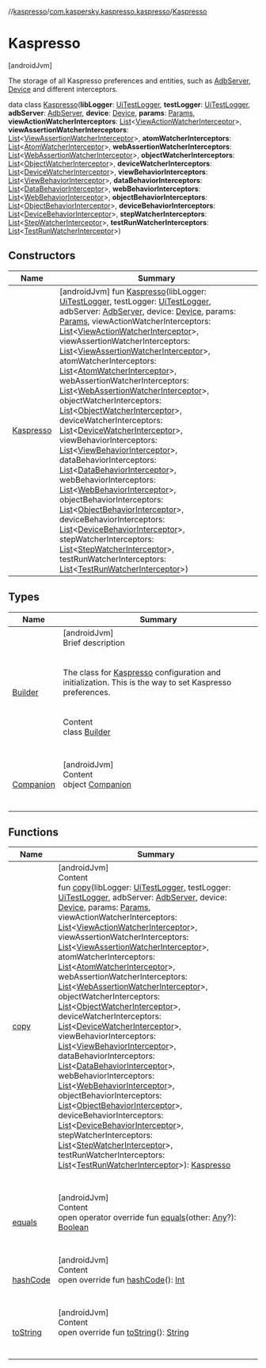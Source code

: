 //[kaspresso](../../index.md)/[com.kaspersky.kaspresso.kaspresso](../index.md)/[Kaspresso](index.md)



# Kaspresso  
 [androidJvm] 

The storage of all Kaspresso preferences and entities, such as [AdbServer](../../com.kaspersky.kaspresso.device.server/-adb-server/index.md), [Device](../../com.kaspersky.kaspresso.device/-device/index.md) and different interceptors.

data class [Kaspresso](index.md)(**libLogger**: [UiTestLogger](../../com.kaspersky.kaspresso.logger/-ui-test-logger/index.md), **testLogger**: [UiTestLogger](../../com.kaspersky.kaspresso.logger/-ui-test-logger/index.md), **adbServer**: [AdbServer](../../com.kaspersky.kaspresso.device.server/-adb-server/index.md), **device**: [Device](../../com.kaspersky.kaspresso.device/-device/index.md), **params**: [Params](../../com.kaspersky.kaspresso.params/-params/index.md), **viewActionWatcherInterceptors**: [List](https://kotlinlang.org/api/latest/jvm/stdlib/kotlin.collections/-list/index.html)<[ViewActionWatcherInterceptor](../../com.kaspersky.kaspresso.interceptors.watcher.view/-view-action-watcher-interceptor/index.md)>, **viewAssertionWatcherInterceptors**: [List](https://kotlinlang.org/api/latest/jvm/stdlib/kotlin.collections/-list/index.html)<[ViewAssertionWatcherInterceptor](../../com.kaspersky.kaspresso.interceptors.watcher.view/-view-assertion-watcher-interceptor/index.md)>, **atomWatcherInterceptors**: [List](https://kotlinlang.org/api/latest/jvm/stdlib/kotlin.collections/-list/index.html)<[AtomWatcherInterceptor](../../com.kaspersky.kaspresso.interceptors.watcher.view/-atom-watcher-interceptor/index.md)>, **webAssertionWatcherInterceptors**: [List](https://kotlinlang.org/api/latest/jvm/stdlib/kotlin.collections/-list/index.html)<[WebAssertionWatcherInterceptor](../../com.kaspersky.kaspresso.interceptors.watcher.view/-web-assertion-watcher-interceptor/index.md)>, **objectWatcherInterceptors**: [List](https://kotlinlang.org/api/latest/jvm/stdlib/kotlin.collections/-list/index.html)<[ObjectWatcherInterceptor](../../com.kaspersky.kaspresso.interceptors.watcher.kautomator/-object-watcher-interceptor/index.md)>, **deviceWatcherInterceptors**: [List](https://kotlinlang.org/api/latest/jvm/stdlib/kotlin.collections/-list/index.html)<[DeviceWatcherInterceptor](../../com.kaspersky.kaspresso.interceptors.watcher.kautomator/-device-watcher-interceptor/index.md)>, **viewBehaviorInterceptors**: [List](https://kotlinlang.org/api/latest/jvm/stdlib/kotlin.collections/-list/index.html)<[ViewBehaviorInterceptor](../../com.kaspersky.kaspresso.interceptors.behavior/-view-behavior-interceptor/index.md)>, **dataBehaviorInterceptors**: [List](https://kotlinlang.org/api/latest/jvm/stdlib/kotlin.collections/-list/index.html)<[DataBehaviorInterceptor](../../com.kaspersky.kaspresso.interceptors.behavior/-data-behavior-interceptor/index.md)>, **webBehaviorInterceptors**: [List](https://kotlinlang.org/api/latest/jvm/stdlib/kotlin.collections/-list/index.html)<[WebBehaviorInterceptor](../../com.kaspersky.kaspresso.interceptors.behavior/-web-behavior-interceptor/index.md)>, **objectBehaviorInterceptors**: [List](https://kotlinlang.org/api/latest/jvm/stdlib/kotlin.collections/-list/index.html)<[ObjectBehaviorInterceptor](../../com.kaspersky.kaspresso.interceptors.behaviorkautomator/-object-behavior-interceptor/index.md)>, **deviceBehaviorInterceptors**: [List](https://kotlinlang.org/api/latest/jvm/stdlib/kotlin.collections/-list/index.html)<[DeviceBehaviorInterceptor](../../com.kaspersky.kaspresso.interceptors.behaviorkautomator/-device-behavior-interceptor/index.md)>, **stepWatcherInterceptors**: [List](https://kotlinlang.org/api/latest/jvm/stdlib/kotlin.collections/-list/index.html)<[StepWatcherInterceptor](../../com.kaspersky.kaspresso.interceptors.watcher.testcase/-step-watcher-interceptor/index.md)>, **testRunWatcherInterceptors**: [List](https://kotlinlang.org/api/latest/jvm/stdlib/kotlin.collections/-list/index.html)<[TestRunWatcherInterceptor](../../com.kaspersky.kaspresso.interceptors.watcher.testcase/-test-run-watcher-interceptor/index.md)>)   


## Constructors  
  
|  Name|  Summary| 
|---|---|
| [Kaspresso](-kaspresso.md)|  [androidJvm] fun [Kaspresso](-kaspresso.md)(libLogger: [UiTestLogger](../../com.kaspersky.kaspresso.logger/-ui-test-logger/index.md), testLogger: [UiTestLogger](../../com.kaspersky.kaspresso.logger/-ui-test-logger/index.md), adbServer: [AdbServer](../../com.kaspersky.kaspresso.device.server/-adb-server/index.md), device: [Device](../../com.kaspersky.kaspresso.device/-device/index.md), params: [Params](../../com.kaspersky.kaspresso.params/-params/index.md), viewActionWatcherInterceptors: [List](https://kotlinlang.org/api/latest/jvm/stdlib/kotlin.collections/-list/index.html)<[ViewActionWatcherInterceptor](../../com.kaspersky.kaspresso.interceptors.watcher.view/-view-action-watcher-interceptor/index.md)>, viewAssertionWatcherInterceptors: [List](https://kotlinlang.org/api/latest/jvm/stdlib/kotlin.collections/-list/index.html)<[ViewAssertionWatcherInterceptor](../../com.kaspersky.kaspresso.interceptors.watcher.view/-view-assertion-watcher-interceptor/index.md)>, atomWatcherInterceptors: [List](https://kotlinlang.org/api/latest/jvm/stdlib/kotlin.collections/-list/index.html)<[AtomWatcherInterceptor](../../com.kaspersky.kaspresso.interceptors.watcher.view/-atom-watcher-interceptor/index.md)>, webAssertionWatcherInterceptors: [List](https://kotlinlang.org/api/latest/jvm/stdlib/kotlin.collections/-list/index.html)<[WebAssertionWatcherInterceptor](../../com.kaspersky.kaspresso.interceptors.watcher.view/-web-assertion-watcher-interceptor/index.md)>, objectWatcherInterceptors: [List](https://kotlinlang.org/api/latest/jvm/stdlib/kotlin.collections/-list/index.html)<[ObjectWatcherInterceptor](../../com.kaspersky.kaspresso.interceptors.watcher.kautomator/-object-watcher-interceptor/index.md)>, deviceWatcherInterceptors: [List](https://kotlinlang.org/api/latest/jvm/stdlib/kotlin.collections/-list/index.html)<[DeviceWatcherInterceptor](../../com.kaspersky.kaspresso.interceptors.watcher.kautomator/-device-watcher-interceptor/index.md)>, viewBehaviorInterceptors: [List](https://kotlinlang.org/api/latest/jvm/stdlib/kotlin.collections/-list/index.html)<[ViewBehaviorInterceptor](../../com.kaspersky.kaspresso.interceptors.behavior/-view-behavior-interceptor/index.md)>, dataBehaviorInterceptors: [List](https://kotlinlang.org/api/latest/jvm/stdlib/kotlin.collections/-list/index.html)<[DataBehaviorInterceptor](../../com.kaspersky.kaspresso.interceptors.behavior/-data-behavior-interceptor/index.md)>, webBehaviorInterceptors: [List](https://kotlinlang.org/api/latest/jvm/stdlib/kotlin.collections/-list/index.html)<[WebBehaviorInterceptor](../../com.kaspersky.kaspresso.interceptors.behavior/-web-behavior-interceptor/index.md)>, objectBehaviorInterceptors: [List](https://kotlinlang.org/api/latest/jvm/stdlib/kotlin.collections/-list/index.html)<[ObjectBehaviorInterceptor](../../com.kaspersky.kaspresso.interceptors.behaviorkautomator/-object-behavior-interceptor/index.md)>, deviceBehaviorInterceptors: [List](https://kotlinlang.org/api/latest/jvm/stdlib/kotlin.collections/-list/index.html)<[DeviceBehaviorInterceptor](../../com.kaspersky.kaspresso.interceptors.behaviorkautomator/-device-behavior-interceptor/index.md)>, stepWatcherInterceptors: [List](https://kotlinlang.org/api/latest/jvm/stdlib/kotlin.collections/-list/index.html)<[StepWatcherInterceptor](../../com.kaspersky.kaspresso.interceptors.watcher.testcase/-step-watcher-interceptor/index.md)>, testRunWatcherInterceptors: [List](https://kotlinlang.org/api/latest/jvm/stdlib/kotlin.collections/-list/index.html)<[TestRunWatcherInterceptor](../../com.kaspersky.kaspresso.interceptors.watcher.testcase/-test-run-watcher-interceptor/index.md)>)   <br>


## Types  
  
|  Name|  Summary| 
|---|---|
| [Builder](-builder/index.md)| [androidJvm]  <br>Brief description  <br><br><br>The class for [Kaspresso](index.md) configuration and initialization. This is the way to set Kaspresso preferences.<br><br>  <br>Content  <br>class [Builder](-builder/index.md)  <br><br><br>
| [Companion](-companion/index.md)| [androidJvm]  <br>Content  <br>object [Companion](-companion/index.md)  <br><br><br>


## Functions  
  
|  Name|  Summary| 
|---|---|
| [copy](copy.md)| [androidJvm]  <br>Content  <br>fun [copy](copy.md)(libLogger: [UiTestLogger](../../com.kaspersky.kaspresso.logger/-ui-test-logger/index.md), testLogger: [UiTestLogger](../../com.kaspersky.kaspresso.logger/-ui-test-logger/index.md), adbServer: [AdbServer](../../com.kaspersky.kaspresso.device.server/-adb-server/index.md), device: [Device](../../com.kaspersky.kaspresso.device/-device/index.md), params: [Params](../../com.kaspersky.kaspresso.params/-params/index.md), viewActionWatcherInterceptors: [List](https://kotlinlang.org/api/latest/jvm/stdlib/kotlin.collections/-list/index.html)<[ViewActionWatcherInterceptor](../../com.kaspersky.kaspresso.interceptors.watcher.view/-view-action-watcher-interceptor/index.md)>, viewAssertionWatcherInterceptors: [List](https://kotlinlang.org/api/latest/jvm/stdlib/kotlin.collections/-list/index.html)<[ViewAssertionWatcherInterceptor](../../com.kaspersky.kaspresso.interceptors.watcher.view/-view-assertion-watcher-interceptor/index.md)>, atomWatcherInterceptors: [List](https://kotlinlang.org/api/latest/jvm/stdlib/kotlin.collections/-list/index.html)<[AtomWatcherInterceptor](../../com.kaspersky.kaspresso.interceptors.watcher.view/-atom-watcher-interceptor/index.md)>, webAssertionWatcherInterceptors: [List](https://kotlinlang.org/api/latest/jvm/stdlib/kotlin.collections/-list/index.html)<[WebAssertionWatcherInterceptor](../../com.kaspersky.kaspresso.interceptors.watcher.view/-web-assertion-watcher-interceptor/index.md)>, objectWatcherInterceptors: [List](https://kotlinlang.org/api/latest/jvm/stdlib/kotlin.collections/-list/index.html)<[ObjectWatcherInterceptor](../../com.kaspersky.kaspresso.interceptors.watcher.kautomator/-object-watcher-interceptor/index.md)>, deviceWatcherInterceptors: [List](https://kotlinlang.org/api/latest/jvm/stdlib/kotlin.collections/-list/index.html)<[DeviceWatcherInterceptor](../../com.kaspersky.kaspresso.interceptors.watcher.kautomator/-device-watcher-interceptor/index.md)>, viewBehaviorInterceptors: [List](https://kotlinlang.org/api/latest/jvm/stdlib/kotlin.collections/-list/index.html)<[ViewBehaviorInterceptor](../../com.kaspersky.kaspresso.interceptors.behavior/-view-behavior-interceptor/index.md)>, dataBehaviorInterceptors: [List](https://kotlinlang.org/api/latest/jvm/stdlib/kotlin.collections/-list/index.html)<[DataBehaviorInterceptor](../../com.kaspersky.kaspresso.interceptors.behavior/-data-behavior-interceptor/index.md)>, webBehaviorInterceptors: [List](https://kotlinlang.org/api/latest/jvm/stdlib/kotlin.collections/-list/index.html)<[WebBehaviorInterceptor](../../com.kaspersky.kaspresso.interceptors.behavior/-web-behavior-interceptor/index.md)>, objectBehaviorInterceptors: [List](https://kotlinlang.org/api/latest/jvm/stdlib/kotlin.collections/-list/index.html)<[ObjectBehaviorInterceptor](../../com.kaspersky.kaspresso.interceptors.behaviorkautomator/-object-behavior-interceptor/index.md)>, deviceBehaviorInterceptors: [List](https://kotlinlang.org/api/latest/jvm/stdlib/kotlin.collections/-list/index.html)<[DeviceBehaviorInterceptor](../../com.kaspersky.kaspresso.interceptors.behaviorkautomator/-device-behavior-interceptor/index.md)>, stepWatcherInterceptors: [List](https://kotlinlang.org/api/latest/jvm/stdlib/kotlin.collections/-list/index.html)<[StepWatcherInterceptor](../../com.kaspersky.kaspresso.interceptors.watcher.testcase/-step-watcher-interceptor/index.md)>, testRunWatcherInterceptors: [List](https://kotlinlang.org/api/latest/jvm/stdlib/kotlin.collections/-list/index.html)<[TestRunWatcherInterceptor](../../com.kaspersky.kaspresso.interceptors.watcher.testcase/-test-run-watcher-interceptor/index.md)>): [Kaspresso](index.md)  <br><br><br>
| [equals](https://kotlinlang.org/api/latest/jvm/stdlib/kotlin/-any/equals.html)| [androidJvm]  <br>Content  <br>open operator override fun [equals](https://kotlinlang.org/api/latest/jvm/stdlib/kotlin/-any/equals.html)(other: [Any](https://kotlinlang.org/api/latest/jvm/stdlib/kotlin/-any/index.html)?): [Boolean](https://kotlinlang.org/api/latest/jvm/stdlib/kotlin/-boolean/index.html)  <br><br><br>
| [hashCode](https://kotlinlang.org/api/latest/jvm/stdlib/kotlin/-any/hash-code.html)| [androidJvm]  <br>Content  <br>open override fun [hashCode](https://kotlinlang.org/api/latest/jvm/stdlib/kotlin/-any/hash-code.html)(): [Int](https://kotlinlang.org/api/latest/jvm/stdlib/kotlin/-int/index.html)  <br><br><br>
| [toString](https://kotlinlang.org/api/latest/jvm/stdlib/kotlin/-any/to-string.html)| [androidJvm]  <br>Content  <br>open override fun [toString](https://kotlinlang.org/api/latest/jvm/stdlib/kotlin/-any/to-string.html)(): [String](https://kotlinlang.org/api/latest/jvm/stdlib/kotlin/-string/index.html)  <br><br><br>

